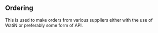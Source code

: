 Ordering
---------------------------
This is used to make orders from various suppliers either with the use of WatiN or preferably some form of API.